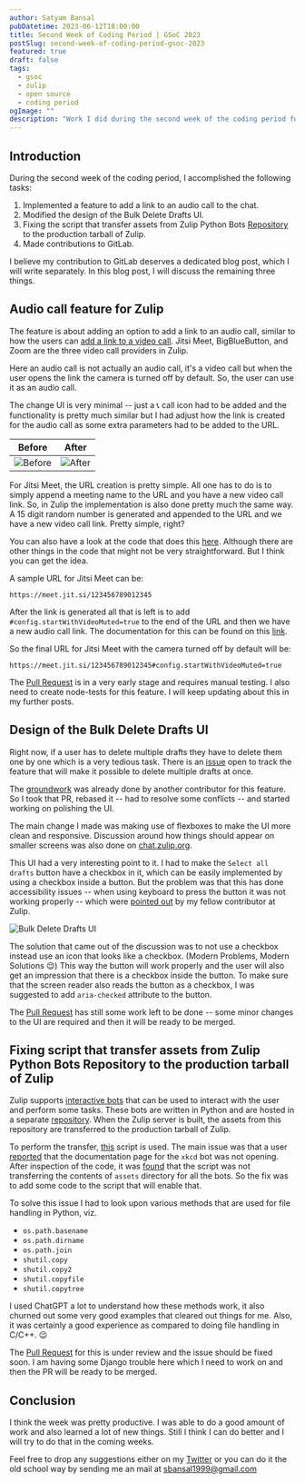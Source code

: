 ```yaml
---
author: Satyam Bansal
pubDatetime: 2023-06-12T18:00:00
title: Second Week of Coding Period | GSoC 2023
postSlug: second-week-of-coding-period-gsoc-2023
featured: true
draft: false
tags:
  - gsoc
  - zulip
  - open source
  - coding period
ogImage: ""
description: "Work I did during the second week of the coding period for GSoC 2023."
---
```


## Introduction

During the second week of the coding period, I accomplished the
following tasks:

1.  Implemented a feature to add a link to an audio call to the chat.
1.  Modified the design of the Bulk Delete Drafts UI.
1.  Fixing the script that transfer assets from Zulip Python Bots
    [Repository](https://github.com/zulip/python-zulip-api) to the
    production tarball of Zulip.
1.  Made contributions to GitLab.

I believe my contribution to GitLab deserves a dedicated blog post,
which I will write separately. In this blog post, I will discuss the
remaining three things.

## Audio call feature for Zulip

The feature is about adding an option to add a link to an audio call,
similar to how the users can [add a link to a video
call](https://zulip.com/help/start-a-call). Jitsi Meet, BigBlueButton,
and Zoom are the three video call providers in Zulip.

Here an audio call is not actually an audio call, it's a video call
but when the user opens the link the camera is turned off by default.
So, the user can use it as an audio call.

The change UI is very minimal -- just a 📞 call icon had to be added
and the functionality is pretty much similar but I had adjust how the
link is created for the audio call as some extra parameters had to be
added to the URL.

| <center>Before </center>                 | <center>After </center>                |
| ---------------------------------------- | -------------------------------------- |
| ![Before](/assets/audio_call_before.png) | ![After](/assets/audio_call_after.png) |

For Jitsi Meet, the URL creation is pretty simple. All one has to do
is to simply append a meeting name to the URL and you have a new video
call link. So, in Zulip the implementation is also done pretty much
the same way. A 15 digit random number is generated and appended to
the URL and we have a new video call link. Pretty simple, right?

You can also have a look at the code that does this
[here](https://github.com/zulip/zulip/blob/85681546ce5046f9663bf23358a5caae27d04493/web/src/compose.js#L691-L693).
Although there are other things in the code that might not be very
straightforward. But I think you can get the idea.

A sample URL for Jitsi Meet can be:

```
https://meet.jit.si/123456789012345
```

After the link is generated all that is left is to add
`#config.startWithVideoMuted=true` to the end of the URL and then we
have a new audio call link. The documentation for this can be found on
this
[link](https://community.jitsi.org/t/url-parameters-to-join-jitsi-meet-with-camera-and-or-mic-disabled/32341/2).

So the final URL for Jitsi Meet with the camera turned off by default
will be:

```
https://meet.jit.si/123456789012345#config.startWithVideoMuted=true
```

The [Pull Request](https://github.com/zulip/zulip/pull/25922) is in a
very early stage and requires manual testing. I also need to create
node-tests for this feature. I will keep updating about this in my
further posts.

## Design of the Bulk Delete Drafts UI

Right now, if a user has to delete multiple drafts they have to delete
them one by one which is a very tedious task. There is an
[issue](https://github.com/zulip/zulip/issues/19360) open to track the
feature that will make it possible to delete multiple drafts at once.

The [groundwork](https://github.com/zulip/zulip/pull/19943) was
already done by another contributor for this feature. So I took that
PR, rebased it -- had to resolve some conflicts -- and started working
on polishing the UI.

The main change I made was making use of flexboxes to make the UI more
clean and responsive. Discussion around how things should appear on
smaller screens was also done on
[chat.zulip.org](https://chat.zulip.org/#narrow/stream/101-design/topic/bulk.20delete.20drafts.20.2319943/near/1568814).

This UI had a very interesting point to it. I had to make the `Select
all drafts` button have a checkbox in it, which can be easily
implemented by using a checkbox inside a button. But the problem was
that this has done accessibility issues -- when using keyboard to
press the button it was not working properly -- which were [pointed
out](https://chat.zulip.org/#narrow/stream/101-design/topic/bulk.20delete.20drafts.20.2319943/near/1585514)
by my fellow contributor at Zulip.

![Bulk Delete Drafts UI](/assets/bulk_delete_drafts_ui.png)

The solution that came out of the discussion was to not use a checkbox
instead use an icon that looks like a checkbox. (Modern Problems,
Modern Solutions 😌) This way the button will work properly and the
user will also get an impression that there is a checkbox inside the
button. To make sure that the screen reader also reads the button as a
checkbox, I was suggested to add `aria-checked` attribute to the
button.

The [Pull Request](https://github.com/zulip/zulip/pull/25610) has
still some work left to be done -- some minor changes to the UI are
required and then it will be ready to be merged.

## Fixing script that transfer assets from Zulip Python Bots Repository to the production tarball of Zulip

Zulip supports [interactive bots](https://zulip.com/api/running-bots)
that can be used to interact with the user and perform some tasks.
These bots are written in Python and are hosted in a separate
[repository](https://github.com/zulip/python-zulip-api). When the
Zulip server is built, the assets from this repository are transferred
to the production tarball of Zulip.

To perform the transfer,
[this](https://github.com/zulip/zulip/blob/main/tools/setup/generate_zulip_bots_static_files.py)
script is used. The main issue was that a user
[reported](https://chat.zulip.org/#narrow/stream/9-issues/topic/http.20500.20in.20xkcd.20bot.20docs/near/1579260)
that the documentation page for the `xkcd` bot was not opening. After
inspection of the code, it was
[found](https://chat.zulip.org/#narrow/stream/9-issues/topic/http.20500.20in.20xkcd.20bot.20docs/near/1579735)
that the script was not transferring the contents of `assets`
directory for all the bots. So the fix was to add some code to the
script that will enable that.

To solve this issue I had to look upon various methods that are used
for file handling in Python, viz.

- `os.path.basename`
- `os.path.dirname`
- `os.path.join`
- `shutil.copy`
- `shutil.copy2`
- `shutil.copyfile`
- `shutil.copytree`

I used ChatGPT a lot to understand how these methods work, it also
churned out some very good examples that cleared out things for me.
Also, it was certainly a good experience as compared to doing file
handling in C/C++. 😉

The [Pull Request](https://github.com/zulip/zulip/pull/25888) for this
is under review and the issue should be fixed soon. I am having some
Django trouble here which I need to work on and then the PR will be
ready to be merged.

## Conclusion

I think the week was pretty productive. I was able to do a good amount
of work and also learned a lot of new things. Still I think I can do
better and I will try to do that in the coming weeks.

Feel free to drop any suggestions either on my
[Twitter](https://twitter.com/sbansal1999) or you can do it the old school
way by sending me an mail at
[sbansal1999@gmail.com](mailto:sbansal1999@gmail.com)
